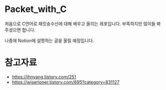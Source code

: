 # Packet_with_C
처음으로 C언어로 패킷송수신에 대해 배우고 올리는 레포입니다.
부족하지만 많이들 봐주셨으면 합니다.

나중에 Notion에 설명하는 글을 올릴 예정입니다.

# 참고자료
- https://jhnyang.tistory.com/251
- https://wiserloner.tistory.com/695?category=831127
